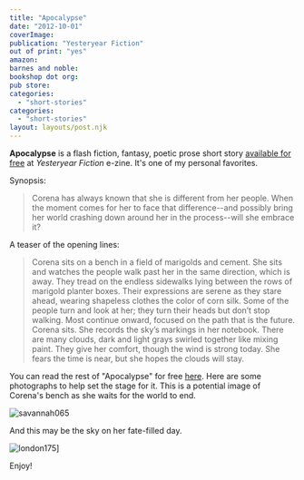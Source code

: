 ```yaml
---
title: "Apocalypse"
date: "2012-10-01"
coverImage: 
publication: "Yesteryear Fiction"
out of print: "yes"
amazon: 
barnes and noble: 
bookshop dot org:
pub store: 
categories:
  - "short-stories"
categories:
  - "short-stories"
layout: layouts/post.njk
---
```


**Apocalypse** is a flash fiction, fantasy, poetic prose short story [available for free](http://www.yesteryearfiction.com/2011/03/31211.html) at _Yesteryear Fiction_ e-zine. It's one of my personal favorites.

Synopsis:

> Corena has always known that she is different from her people. When the moment comes for her to face that difference--and possibly bring her world crashing down around her in the process--will she embrace it?

A teaser of the opening lines:

> Corena sits on a bench in a field of marigolds and cement. She sits and watches the people walk past her in the same direction, which is away. They tread on the endless sidewalks lying between the rows of marigold planter boxes. Their expressions are serene as they stare ahead, wearing shapeless clothes the color of corn silk. Some of the people turn and look at her; they turn their heads but don’t stop walking. Most continue onward, focused on the path that is the future. Corena sits. She records the sky’s markings in her notebook. There are many clouds, dark and light grays swirled together like mixing paint. They give her comfort, though the wind is strong today. She fears the time is near, but she hopes the clouds will stay.

You can read the rest of "Apocalypse" for free [here](http://www.yesteryearfiction.com/2011/03/31211.html "Yesteryear Fiction"). Here are some photographs to help set the stage for it. This is a potential image of Corena's bench as she waits for the world to end.

![](https://d2ypg8o05lff0b.cloudfront.net/wp-content/uploads/sites/3/pages/savannah0651.jpg "savannah065")

And this may be the sky on her fate-filled day.

![](https://d2ypg8o05lff0b.cloudfront.net/wp-content/uploads/sites/3/pages/london175.jpg "london175")]

Enjoy!
